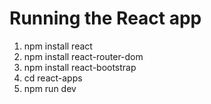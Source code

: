 # Running the React app
1. npm install react
2. npm install react-router-dom
3. npm install react-bootstrap
4. cd react-apps
5. npm run dev
